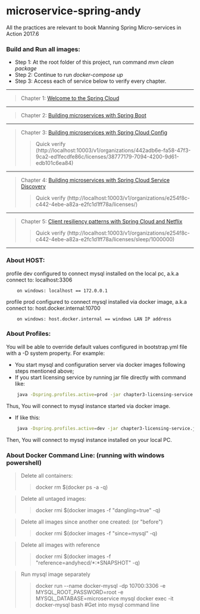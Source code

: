 # microservice-spring-andy
All the practices are relevant to book Manning Spring Micro-services in Action 2017.6
### Build and Run all images:
- Step 1: At the root folder of this project, run command *mvn clean package*
- Step 2: Continue to run *docker-compose up*
- Step 3: Access each of service below to verify every chapter.
***
> Chapter 1: [Welcome to the Spring Cloud](./chapter1.md)
***
> Chapter 2: [Building microservices with Spring Boot](./chapter2.md)
***
> Chapter 3: [Building microservices with Spring Cloud Config](./chapter3.md)
>> Quick verify (http://localhost:10003/v1/organizations/442adb6e-fa58-47f3-9ca2-ed1fecdfe86c/licenses/38777179-7094-4200-9d61-edb101c6ea84)
***
> Chapter 4: [Building microservices with Spring Cloud Service Discovery](./chapter4.md)
>> Quick verify (http://localhost:10003/v1/organizations/e254f8c-c442-4ebe-a82a-e2fc1d1ff78a/licenses/)
***
> Chapter 5: [Client resiliency patterns with Spring Cloud and Netflix](./chapter5.md)
>> Quick verify (http://localhost:10003/v1/organizations/e254f8c-c442-4ebe-a82a-e2fc1d1ff78a/licenses/sleep/1000000)
***
### About HOST:
profile dev configured to connect mysql installed on the local pc, a.k.a connect to: localhost:3306
```
	on windows: localhost == 172.0.0.1
```
profile prod configured to connect mysql installed via docker image, a.k.a connect to: host.docker.internal:10700
```
	on windows: host.docker.internal == windows LAN IP address
```
### About Profiles:
You will be able to override default values configured in bootstrap.yml file with a -D system property.
For example:
- You start mysql and configuration server via docker images following steps mentioned above;
- If you start licensing service by running jar file directly with command like:
```bash
	java -Dspring.profiles.active=prod -jar chapter3-licensing-service.jar
```
Thus, You will connect to mysql instance started via docker image.
- If like this:
```bash
	java -Dspring.profiles.active=dev -jar chapter3-licensing-service.jar
```
Then, You will connect to mysql instance installed on your local PC.
### About Docker Command Line: (running with windows powershell)
> Delete all containers:
>> docker rm $(docker ps -a -q)

> Delete all untaged images:
>> docker rmi $(docker images -f "dangling=true" -q)

> Delete all images since another one created: (or "before")
>> docker rmi $(docker images -f "since=mysql" -q) 

> Delete all images with reference
>> docker rmi $(docker images -f "reference=andyhecd/*:*SNAPSHOT" -q) 

> Run mysql image separately
>> docker run --name docker-mysql -dp 10700:3306 -e MYSQL_ROOT_PASSWORD=root -e MYSQL_DATABASE=microservice mysql
>> docker exec -it docker-mysql bash #Get into mysql command line
